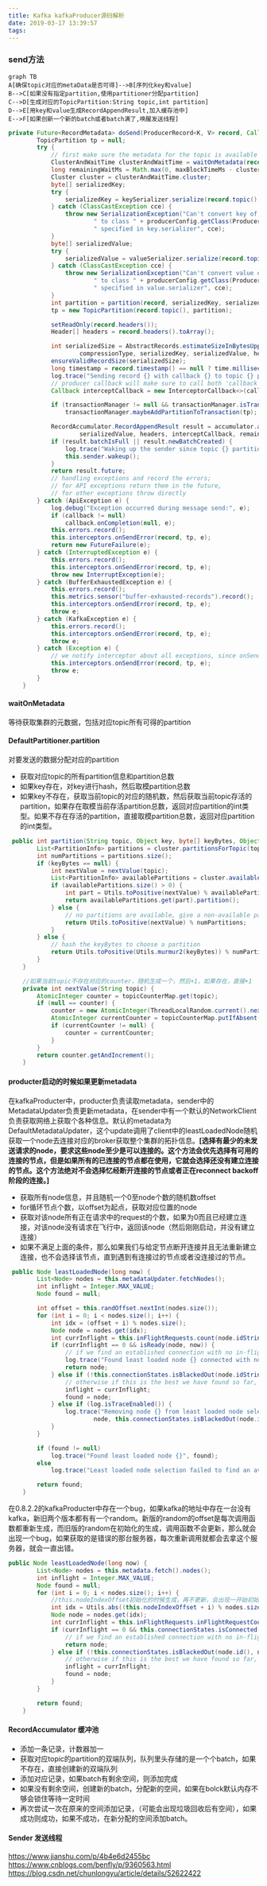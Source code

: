 ```yaml
---
title: Kafka kafkaProducer源码解析
date: 2019-03-17 13:39:57
tags:
---
```



### send方法

```
graph TB
A[确保topic对应的metaData是否可得]-->B[序列化key和value]
B-->C[如果没有指定partition,使用partitioner分配partition]
C-->D[生成对应的TopicPartition:String topic,int partition]
D-->E[用key和value生成RecordAppendResult,加入缓存池中]
E-->F[如果创新一个新的batch或者batch满了,唤醒发送线程]
```

<!--more-->
```java
private Future<RecordMetadata> doSend(ProducerRecord<K, V> record, Callback callback) {
        TopicPartition tp = null;
        try {
            // first make sure the metadata for the topic is available
            ClusterAndWaitTime clusterAndWaitTime = waitOnMetadata(record.topic(), record.partition(), maxBlockTimeMs);
            long remainingWaitMs = Math.max(0, maxBlockTimeMs - clusterAndWaitTime.waitedOnMetadataMs);
            Cluster cluster = clusterAndWaitTime.cluster;
            byte[] serializedKey;
            try {
                serializedKey = keySerializer.serialize(record.topic(), record.headers(), record.key());
            } catch (ClassCastException cce) {
                throw new SerializationException("Can't convert key of class " + record.key().getClass().getName() +
                        " to class " + producerConfig.getClass(ProducerConfig.KEY_SERIALIZER_CLASS_CONFIG).getName() +
                        " specified in key.serializer", cce);
            }
            byte[] serializedValue;
            try {
                serializedValue = valueSerializer.serialize(record.topic(), record.headers(), record.value());
            } catch (ClassCastException cce) {
                throw new SerializationException("Can't convert value of class " + record.value().getClass().getName() +
                        " to class " + producerConfig.getClass(ProducerConfig.VALUE_SERIALIZER_CLASS_CONFIG).getName() +
                        " specified in value.serializer", cce);
            }
            int partition = partition(record, serializedKey, serializedValue, cluster);
            tp = new TopicPartition(record.topic(), partition);

            setReadOnly(record.headers());
            Header[] headers = record.headers().toArray();

            int serializedSize = AbstractRecords.estimateSizeInBytesUpperBound(apiVersions.maxUsableProduceMagic(),
                    compressionType, serializedKey, serializedValue, headers);
            ensureValidRecordSize(serializedSize);
            long timestamp = record.timestamp() == null ? time.milliseconds() : record.timestamp();
            log.trace("Sending record {} with callback {} to topic {} partition {}", record, callback, record.topic(), partition);
            // producer callback will make sure to call both 'callback' and interceptor callback
            Callback interceptCallback = new InterceptorCallback<>(callback, this.interceptors, tp);

            if (transactionManager != null && transactionManager.isTransactional())
                transactionManager.maybeAddPartitionToTransaction(tp);

            RecordAccumulator.RecordAppendResult result = accumulator.append(tp, timestamp, serializedKey,
                    serializedValue, headers, interceptCallback, remainingWaitMs);
            if (result.batchIsFull || result.newBatchCreated) {
                log.trace("Waking up the sender since topic {} partition {} is either full or getting a new batch", record.topic(), partition);
                this.sender.wakeup();
            }
            return result.future;
            // handling exceptions and record the errors;
            // for API exceptions return them in the future,
            // for other exceptions throw directly
        } catch (ApiException e) {
            log.debug("Exception occurred during message send:", e);
            if (callback != null)
                callback.onCompletion(null, e);
            this.errors.record();
            this.interceptors.onSendError(record, tp, e);
            return new FutureFailure(e);
        } catch (InterruptedException e) {
            this.errors.record();
            this.interceptors.onSendError(record, tp, e);
            throw new InterruptException(e);
        } catch (BufferExhaustedException e) {
            this.errors.record();
            this.metrics.sensor("buffer-exhausted-records").record();
            this.interceptors.onSendError(record, tp, e);
            throw e;
        } catch (KafkaException e) {
            this.errors.record();
            this.interceptors.onSendError(record, tp, e);
            throw e;
        } catch (Exception e) {
            // we notify interceptor about all exceptions, since onSend is called before anything else in this method
            this.interceptors.onSendError(record, tp, e);
            throw e;
        }
    }
```


#### waitOnMetadata
等待获取集群的元数据，包括对应topic所有可得的partition



#### DefaultPartitioner.partition
对要发送的数据分配对应的partition

* 获取对应topic的所有partition信息和partition总数
* 如果key存在，对key进行hash，然后取模partition总数
* 如果key不存在，获取当前topic的对应的随机数，然后获取当前topic存活的partition，如果存在取模当前存活partition总数，返回对应partition的int类型。如果不存在存活的partition，直接取模partition总数，返回对应partition的int类型。


```java
 public int partition(String topic, Object key, byte[] keyBytes, Object value, byte[] valueBytes, Cluster cluster) {
        List<PartitionInfo> partitions = cluster.partitionsForTopic(topic);
        int numPartitions = partitions.size();
        if (keyBytes == null) {
            int nextValue = nextValue(topic);
            List<PartitionInfo> availablePartitions = cluster.availablePartitionsForTopic(topic);
            if (availablePartitions.size() > 0) {
                int part = Utils.toPositive(nextValue) % availablePartitions.size();
                return availablePartitions.get(part).partition();
            } else {
                // no partitions are available, give a non-available partition
                return Utils.toPositive(nextValue) % numPartitions;
            }
        } else {
            // hash the keyBytes to choose a partition
            return Utils.toPositive(Utils.murmur2(keyBytes)) % numPartitions;
        }
    }

    //如果当前topic不存在对应的counter，随机生成一个，然后+1，如果存在，直接+1
    private int nextValue(String topic) {
        AtomicInteger counter = topicCounterMap.get(topic);
        if (null == counter) {
            counter = new AtomicInteger(ThreadLocalRandom.current().nextInt());
            AtomicInteger currentCounter = topicCounterMap.putIfAbsent(topic, counter);
            if (currentCounter != null) {
                counter = currentCounter;
            }
        }
        return counter.getAndIncrement();
    }
```


#### producter启动的时候如果更新metadata
在kafkaProducter中，producter负责读取metadata，sender中的MetadataUpdater负责更新metadata，在sender中有一个默认的NetworkClient负责获取网络上获取个各种信息。默认的metadata为DefaultMetadataUpdater，这个update调用了client中的leastLoadedNode随机获取一个node去连接对应的broker获取整个集群的拓扑信息。**[选择有最少的未发送请求的node，要求这些node至少是可以连接的。这个方法会优先选择有可用的连接的节点，但是如果所有的已连接的节点都在使用，它就会选择还没有建立连接的节点。这个方法绝对不会选择忆经断开连接的节点或者正在reconnect backoff阶段的连接。]**

* 获取所有node信息，并且随机一个0至node个数的随机数offset
* for循环节点个数，以offset为起点，获取对应位置的node
* 获取对该node所有正在请求中的request的个数，如果为0而且已经建立连接，对该node没有请求在飞行中，返回该node（然后刚刚启动，并没有建立连接）
* 如果不满足上面的条件，那么如果我们与给定节点断开连接并且无法重新建立连接，也不会选择该节点，直到遇到有连接过的节点或者没连接过的节点。
```java
 public Node leastLoadedNode(long now) {
        List<Node> nodes = this.metadataUpdater.fetchNodes();
        int inflight = Integer.MAX_VALUE;
        Node found = null;

        int offset = this.randOffset.nextInt(nodes.size());
        for (int i = 0; i < nodes.size(); i++) {
            int idx = (offset + i) % nodes.size();
            Node node = nodes.get(idx);
            int currInflight = this.inFlightRequests.count(node.idString());
            if (currInflight == 0 && isReady(node, now)) {
                // if we find an established connection with no in-flight requests we can stop right away
                log.trace("Found least loaded node {} connected with no in-flight requests", node);
                return node;
            } else if (!this.connectionStates.isBlackedOut(node.idString(), now) && currInflight < inflight) {
                // otherwise if this is the best we have found so far, record that
                inflight = currInflight;
                found = node;
            } else if (log.isTraceEnabled()) {
                log.trace("Removing node {} from least loaded node selection: is-blacked-out: {}, in-flight-requests: {}",
                        node, this.connectionStates.isBlackedOut(node.idString(), now), currInflight);
            }
        }

        if (found != null)
            log.trace("Found least loaded node {}", found);
        else
            log.trace("Least loaded node selection failed to find an available node");

        return found;
    }
```

在0.8.2.2的kafkaProducter中存在一个bug，如果kafka的地址中存在一台没有kafka，新旧两个版本都有有一个random。新版的random的offset是每次调用函数都重新生成，而旧版的random在初始化的生成，调用函数不会更新，那么就会出现一个bug，如果获取的是错误的那台服务器，每次重新调用就都会去拿这个服务器，就会一直出错。


```java
public Node leastLoadedNode(long now) {
        List<Node> nodes = this.metadata.fetch().nodes();
        int inflight = Integer.MAX_VALUE;
        Node found = null;
        for (int i = 0; i < nodes.size(); i++) {
            //this.nodeIndexOffset初始化的时候生成，再不更新，会出现一开始初始化的时候都没有已经连接的node，如果存在错误的服务器，会一直连接这台。
            int idx = Utils.abs((this.nodeIndexOffset + i) % nodes.size());
            Node node = nodes.get(idx);
            int currInflight = this.inFlightRequests.inFlightRequestCount(node.id());
            if (currInflight == 0 && this.connectionStates.isConnected(node.id())) {
                // if we find an established connection with no in-flight requests we can stop right away
                return node;
            } else if (!this.connectionStates.isBlackedOut(node.id(), now) && currInflight < inflight) {
                // otherwise if this is the best we have found so far, record that
                inflight = currInflight;
                found = node;
            }
        }

        return found;
    }
```

#### RecordAccumulator 缓冲池

* 添加一条记录，计数器加一
* 获取对应topic的partition的双端队列，队列里头存储的是一个个batch，如果不存在，直接创建新的双端队列
* 添加对应记录，如果batch有剩余空间，则添加完成
* 如果没有剩余空间，创建新的batch，分配新的空间，如果在bolck默认内存不够会锁住等待一定时间
* 再次尝试一次在原来的空间添加记录，（可能会出现垃圾回收后有空间），如果成功则成功，如果不成功，在新分配的空间添加batch。

#### Sender 发送线程



https://www.jianshu.com/p/4b4e6d2455bc   
https://www.cnblogs.com/benfly/p/9360563.html             
https://blog.csdn.net/chunlongyu/article/details/52622422